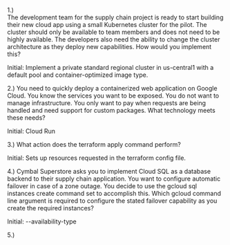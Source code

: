 1.)  
The development team for the supply chain project is ready to start building their new cloud app using a small Kubernetes cluster for the pilot. The cluster should only be available to team members and does not need to be highly available. The developers also need the ability to change the cluster architecture as they deploy new capabilities. How would you implement this?

Initial:
Implement a private standard regional cluster in us-central1 with a default pool and container-optimized image type.


2.)
You need to quickly deploy a containerized web application on Google Cloud. You know the services you want to be exposed. You do not want to manage infrastructure. You only want to pay when requests are being handled and need support for custom packages. What technology meets these needs?

Initial:
Cloud Run

3.)
What action does the terraform apply command perform?

Initial:
Sets up resources requested in the terraform config file.


4.)
Cymbal Superstore asks you to implement Cloud SQL as a database backend to their supply chain application. You want to configure automatic failover in case of a zone outage. You decide to use the gcloud sql instances create command set to accomplish this. Which gcloud command line argument is required to configure the stated failover capability as you create the required instances?

Initial:
--availability-type

5.)